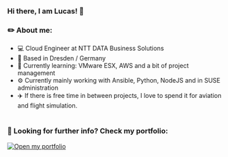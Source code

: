 ### Hi there, I am Lucas! 👋

### ✏️ About me:

- 💻 Cloud Engineer at NTT DATA Business Solutions
- 📌 Based in Dresden / Germany
- 🌱 Currently learning: VMware ESX, AWS and a bit of project management
- ⚙️ Currently mainly working with Ansible, Python, NodeJS and in SUSE administration
- ✈️ If there is free time in between projects, I love to spend it for aviation and flight simulation.<br><br>

### 📝 Looking for further info? Check my portfolio:
<a href="https://www.youtube.com/watch?v=dQw4w9WgXcQ">
  <img src="https://img.shields.io/badge/This%20way---%3E-blue?style=for-the-badge" alt="Open my portfolio">
</a>
